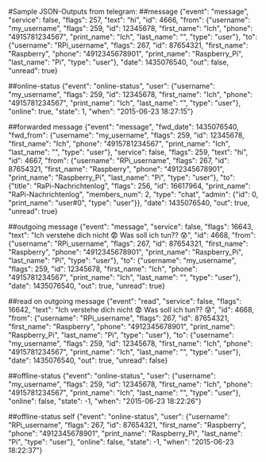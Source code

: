 #Sample JSON-Outputs from telegram:
##message
{\"event\": \"message\", \"service\": false, \"flags\": 257, \"text\": \"hi\", \"id\": 4666, \"from\": {\"username\": \"my_username\", \"flags\": 259, \"id\": 12345678, \"first_name\": \"Ich\", \"phone\": \"4915781234567\", \"print_name\": \"Ich\", \"last_name\": \"\", \"type\": \"user\"}, \"to\": {\"username\": \"RPi_username\", \"flags\": 267, \"id\": 87654321, \"first_name\": \"Raspberry\", \"phone\": \"4912345678901\", \"print_name\": \"Raspberry_Pi\", \"last_name\": \"Pi\", \"type\": \"user\"}, \"date\": 1435076540, \"out\": false, \"unread\": true}

##online-status
{\"event\": \"online-status\", \"user\": {\"username\": \"my_username\", \"flags\": 259, \"id\": 12345678, \"first_name\": \"Ich\", \"phone\": \"4915781234567\", \"print_name\": \"Ich\", \"last_name\": \"\", \"type\": \"user\"}, \"online\": true, \"state\": 1, \"when\": \"2015-06-23 18:27:15\"}

##forwarded message
{\"event\": \"message\", \"fwd_date\": 1435076540, \"fwd_from\": {\"username\": \"my_username\", \"flags\": 259, \"id\": 12345678, \"first_name\": \"Ich\", \"phone\": \"4915781234567\", \"print_name\": \"Ich\", \"last_name\": \"\", \"type\": \"user\"}, \"service\": false, \"flags\": 259, \"text\": \"hi\", \"id\": 4667, \"from\": {\"username\": \"RPi_username\", \"flags\": 267, \"id\": 87654321, \"first_name\": \"Raspberry\", \"phone\": \"4912345678901\", \"print_name\": \"Raspberry_Pi\", \"last_name\": \"Pi\", \"type\": \"user\"}, \"to\": {\"title\": \"RaPi-Nachrichtenlog\", \"flags\": 256, \"id\": 16617964, \"print_name\": \"RaPi-Nachrichtenlog\", \"members_num\": 2, \"type\": \"chat\", \"admin\": {\"id\": 0, \"print_name\": \"user#0\", \"type\": \"user\"}}, \"date\": 1435076540, \"out\": true, \"unread\": true}

##outgoing message
{\"event\": \"message\", \"service\": false, \"flags\": 16643, \"text\": \"Ich verstehe dich nicht 😨 Was soll ich tun?? 😰\", \"id\": 4668, \"from\": {\"username\": \"RPi_username\", \"flags\": 267, \"id\": 87654321, \"first_name\": \"Raspberry\", \"phone\": \"4912345678901\", \"print_name\": \"Raspberry_Pi\", \"last_name\": \"Pi\", \"type\": \"user\"}, \"to\": {\"username\": \"my_username\", \"flags\": 259, \"id\": 12345678, \"first_name\": \"Ich\", \"phone\": \"4915781234567\", \"print_name\": \"Ich\", \"last_name\": \"\", \"type\": \"user\"}, \"date\": 1435076540, \"out\": true, \"unread\": true}

##read on outgoing message
{\"event\": \"read\", \"service\": false, \"flags\": 16642, \"text\": \"Ich verstehe dich nicht 😨 Was soll ich tun?? 😰\", \"id\": 4668, \"from\": {\"username\": \"RPi_username\", \"flags\": 267, \"id\": 87654321, \"first_name\": \"Raspberry\", \"phone\": \"4912345678901\", \"print_name\": \"Raspberry_Pi\", \"last_name\": \"Pi\", \"type\": \"user\"}, \"to\": {\"username\": \"my_username\", \"flags\": 259, \"id\": 12345678, \"first_name\": \"Ich\", \"phone\": \"4915781234567\", \"print_name\": \"Ich\", \"last_name\": \"\", \"type\": \"user\"}, \"date\": 1435076540, \"out\": true, \"unread\": false}

##offline-status
{\"event\": \"online-status\", \"user\": {\"username\": \"my_username\", \"flags\": 259, \"id\": 12345678, \"first_name\": \"Ich\", \"phone\": \"4915781234567\", \"print_name\": \"Ich\", \"last_name\": \"\", \"type\": \"user\"}, \"online\": false, \"state\": -1, \"when\": \"2015-06-23 18:22:26\"}

##offline-status self
{\"event\": \"online-status\", \"user\": {\"username\": \"RPi_username\", \"flags\": 267, \"id\": 87654321, \"first_name\": \"Raspberry\", \"phone\": \"4912345678901\", \"print_name\": \"Raspberry_Pi\", \"last_name\": \"Pi\", \"type\": \"user\"}, \"online\": false, \"state\": -1, \"when\": \"2015-06-23 18:22:37\"}